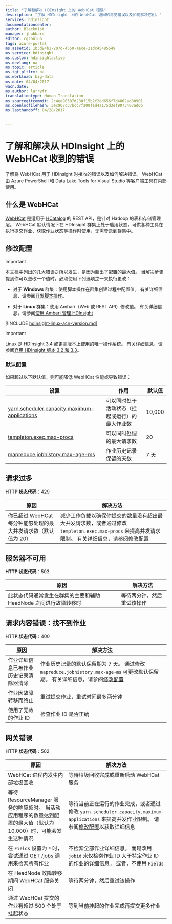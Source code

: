 ```yaml
---
title: "了解和解决 HDInsight 上的 WebHCat 错误"
description: "了解 HDInsight 上的 WebHCat 返回的常见错误以及如何解决它们。"
services: hdinsight
documentationcenter: 
author: Blackmist
manager: jhubbard
editor: cgronlun
tags: azure-portal
ms.assetid: 1b3d94b1-207d-4550-aece-21dc45485549
ms.service: hdinsight
ms.custom: hdinsightactive
ms.devlang: na
ms.topic: article
ms.tgt_pltfrm: na
ms.workload: big-data
ms.date: 04/04/2017
wacn.date: 
ms.author: larryfr
translationtype: Human Translation
ms.sourcegitcommit: 2c4ee90387d280f15b2f2ed656f7d4862ad80901
ms.openlocfilehash: 3ec907c37bcc7f209fed4a175d3ef9073407ad0b
ms.lasthandoff: 04/28/2017


---
```

# <a name="understand-and-resolve-errors-received-from-webhcat-on-hdinsight"></a>了解和解决从 HDInsight 上的 WebHCat 收到的错误

了解将 WebHCat 用于 HDInsight 时接收的错误以及如何解决错误。 WebHCat 由 Azure PowerShell 和 Data Lake Tools for Visual Studio 等客户端工具在内部使用。

## <a name="what-is-webhcat"></a>什么是 WebHCat

[WebHCat](https://cwiki.apache.org/confluence/display/Hive/WebHCat) 是适用于 [HCatalog](https://cwiki.apache.org/confluence/display/Hive/HCatalog) 的 REST API，是针对 Hadoop 的表和存储管理层。 WebHCat 默认情况下在 HDInsight 群集上处于启用状态，可供各种工具在执行提交作业、获取作业状态等操作时使用，无需登录到群集中。

## <a name="modifying-configuration"></a>修改配置

> [!IMPORTANT]
> 本文档中列出的几大错误之所以发生，是因为超出了配置的最大值。 当解决步骤提到你可以更改一个值时，必须使用下列选项之一来执行更改：

* 对于 **Windows** 群集：使用脚本操作在群集创建过程中配置值。 有关详细信息，请参阅[开发脚本操作](hdinsight-hadoop-script-actions.md)。

* 对于 **Linux** 群集：使用 Ambari（Web 或 REST API）修改值。 有关详细信息，请参阅[使用 Ambari 管理 HDInsight](hdinsight-hadoop-manage-ambari.md)

[!INCLUDE [hdinsight-linux-acn-version.md](../../includes/hdinsight-linux-acn-version.md)]

> [!IMPORTANT]
> Linux 是 HDInsight 3.4 或更高版本上使用的唯一操作系统。 有关详细信息，请参阅[弃用 HDInsight 版本 3.2 和 3.3](hdinsight-component-versioning.md#hdi-version-33-nearing-deprecation-date)。

### <a name="default-configuration"></a>默认配置

如果超过以下默认值，则可能降低 WebHCat 性能或导致错误：

| 设置 | 作用 | 默认值 |
| --- | --- | --- |
| [yarn.scheduler.capacity.maximum-applications][maximum-applications] |可以同时处于活动状态（挂起或运行）的最大作业数 |10,000 |
| [templeton.exec.max-procs][max-procs] |可以同时处理的最大请求数 |20 |
| [mapreduce.jobhistory.max-age-ms][max-age-ms] |作业历史记录保留的天数 |7 天 |

## <a name="too-many-requests"></a>请求过多

**HTTP 状态代码**：429

| 原因 | 解决方法 |
| --- | --- |
| 你已超过 WebHCat 每分钟能够处理的最大并发请求数（默认值为 20） |减少工作负载以确保你提交的数量没有超出最大并发请求数，或者通过修改 `templeton.exec.max-procs` 来提高并发请求限制。 有关详细信息，请参阅[修改配置](#modifying-configuration) |

## <a name="server-unavailable"></a>服务器不可用

**HTTP 状态代码**：503

| 原因 | 解决方法 |
| --- | --- |
| 此状态代码通常发生在群集的主要和辅助 HeadNode 之间进行故障转移时 |等待两分钟，然后重试该操作 |

## <a name="bad-request-content-could-not-find-job"></a>请求内容错误：找不到作业

**HTTP 状态代码**：400

| 原因 | 解决方法 |
| --- | --- |
| 作业详细信息已被作业历史记录清除器清除 |作业历史记录的默认保留期为 7 天。 通过修改 `mapreduce.jobhistory.max-age-ms` 可更改默认保留期。 有关详细信息，请参阅[修改配置](#modifying-configuration) |
| 作业因故障转移而终止 |重试提交作业，重试时间最多两分钟 |
| 使用了无效的作业 ID |检查作业 ID 是否正确 |

## <a name="bad-gateway"></a>网关错误

**HTTP 状态代码**：502

| 原因 | 解决方法 |
| --- | --- |
| WebHCat 进程内发生内部垃圾回收 |等待垃圾回收完成或重新启动 WebHCat 服务 |
| 等待 ResourceManager 服务的响应超时。 当活动应用程序的数量达到配置的最大值（默认为 10,000）时，可能会发生这种情况 |等待当前正在运行的作业完成，或者通过修改 `yarn.scheduler.capacity.maximum-applications` 来提高并发作业限制。 请参阅[修改配置](#modifying-configuration)以获取详细信息 |
| 在 `Fields` 设置为 `*` 时，尝试通过 [GET /jobs ](https://cwiki.apache.org/confluence/display/Hive/WebHCat+Reference+Jobs) 调用来检索所有作业 |不检索全部作业详细信息。 而是改用 `jobid` 来仅检索作业 ID 大于特定作业 ID 的作业的详细信息。 或者，不使用 `Fields` |
| 在 HeadNode 故障转移期间 WebHCat 服务关闭 |等待两分钟，然后重试该操作 |
| 通过 WebHCat 提交的作业有超过 500 个处于挂起状态 |等到当前挂起的作业完成再提交更多作业 |

[maximum-applications]: http://docs.hortonworks.com/HDPDocuments/HDP2/HDP-2.1.3/bk_system-admin-guide/content/setting_application_limits.html
[max-procs]: https://hive.apache.org/javadocs/hcat-r0.5.0/configuration.html
[max-age-ms]: http://docs.hortonworks.com/HDPDocuments/HDP2/HDP-2.0.6.0/ds_Hadoop/hadoop-mapreduce-client/hadoop-mapreduce-client-core/mapred-default.xml

